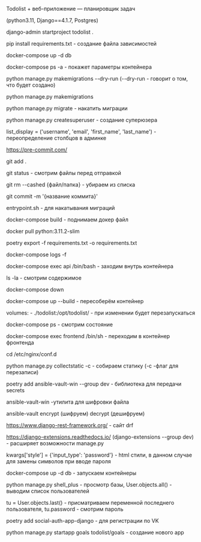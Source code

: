 Todolist + веб-приложение — планировщик задач

(python3.11, Django==4.1.7, Postgres)

django-admin startproject todolist .

pip install requirements.txt - создание файла зависимостей

docker-compose up -d db

docker-compose ps -a - покажет параметры контейнера

python manage.py makemigrations --dry-run (--dry-run - говорит о том, что будет создано)

python manage.py makemigrations

python manage.py migrate - накатить миграции

python manage.py createsuperuser - создание суперюзера

list_display = ('username', 'email', 'first_name', 'last_name') - переопределение столбцов в админке

https://pre-commit.com/

git add .

git status - смотрим файлы перед отправкой

git rm --cashed {файл/папка} - убираем из списка

git commit -m '{название коммита}'

entrypoint.sh - для накатывания миграций

docker-compose build - поднимаем докер файл

docker pull python:3.11.2-slim

poetry export -f requirements.txt -o requirements.txt

docker-compose logs -f

docker-compose exec api /bin/bash - заходим внутрь контейнера

ls -la - смотрим содержимое

docker-compose down 

docker-compose up --build - пересоберём контейнер

 volumes:
      - ./todolist:/opt/todolist/ - при изменении будет перезапускаться

docker-compose ps - смотрим состояние

docker-compose exec frontend /bin/sh - переходим в контейнер фронтенда

cd /etc/nginx/conf.d

python manage.py collectstatic -c - собираем статику (-c  -флаг для перезаписи)

poetry add ansible-vault-win --group dev - библиотека для передачи secrets 

ansible-vault-win -утилита для шифровки файла

ansible-vault encrypt (шифруем) decrypt (дешифруем)

https://www.django-rest-framework.org/ - сайт drf

https://django-extensions.readthedocs.io/ (django-extensions --group dev) - расширяет возможности manage.py

kwargs['style'] = {'input_type': 'password'} - html стили, в данном случае для замены символов при вводе пароля

docker-compose up -d db - запускаем контейнеры

python manage.py shell_plus - просмотр базы, User.objects.all() - выводим список пользователей

tu = User.objects.last() - присматриваем переменной последнего пользователя, tu.password - смотрим пароль

poetry add social-auth-app-django - для регистрации по VK

python manage.py startapp goals todolist/goals - создание нового app




